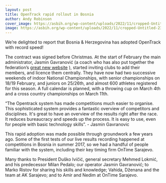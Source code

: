 ```yaml
---
layout: post
title: OpenTrack rapid rollout in Bosnia
author: Andy Robinson
cover_image: https://asbih.org/wp-content/uploads/2022/11/cropped-Untitled-23456.png
image: https://asbih.org/wp-content/uploads/2022/11/cropped-Untitled-23456.png
---
```


We’re delighted to report that Bosnia &amp; Herzegovina has adopted OpenTrack with record speed!

The contract was signed before Christmas.  At the start of February the main administrator, Jasmin Gavranović (a coach who has also put together the federation’s [great new website](https://asbih.org/) ), started inviting clubs to add their members, and licence them centrally.  They have now had two successive weekends of indoor National Championships, with senior championships on 18/19 February, and juniors on 25/26th, and almost 600 athletes registered for this season.  A full calendar is planned, with a throwing cup on March 4th and a cross country championships on March 11th.  

“The Opentrack system has made competitions much easier to  organise. This sophisticated system provides a fantastic overview of competitors and disciplines. It's great to have an overview of the results right after the race. It reduces bureaucracy and speeds up the process.   It is easy to use, even for people with basic technology skills”. - Jasmin Gavranovic

This rapid adoption was made possible through groundwork a few years ago.  Some of the first tests of our live results recording happened at competitions in Bosnia in summer 2017, so we had a handful of people familiar with the system, including their key timing firm OnTime Sarajevo.  

Many thanks to President Duško Ivičić, general secretary Mehmed Lokmić, and his predecessor Milan Pedalo; our operator Jasmin Gavranović; to Marko Ristov for sharing his skills and knowledge; Vahida, Dženana and the team at AK Sarajevo; and to Amir and Nedim at OnTime Sarajevo.
